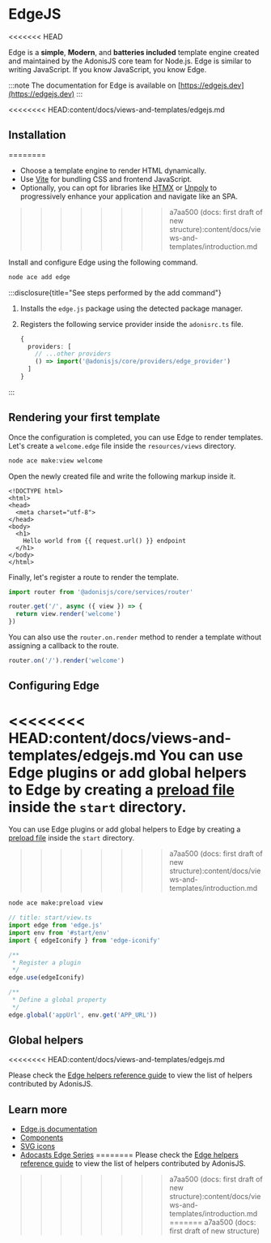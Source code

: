 # EdgeJS
<<<<<<< HEAD

Edge is a **simple**, **Modern**, and **batteries included** template engine created and maintained by the AdonisJS core team for Node.js. Edge is similar to writing JavaScript. If you know JavaScript, you know Edge.

:::note
The documentation for Edge is available on [https://edgejs.dev](https://edgejs.dev)
:::

<<<<<<<< HEAD:content/docs/views-and-templates/edgejs.md
## Installation
========
- Choose a template engine to render HTML dynamically.
- Use [Vite](../../basics/vite) for bundling CSS and frontend JavaScript.
- Optionally, you can opt for libraries like [HTMX](https://htmx.org/) or [Unpoly](https://unpoly.com/) to progressively enhance your application and navigate like an SPA.
>>>>>>>> a7aa500 (docs: first draft of new structure):content/docs/views-and-templates/introduction.md

Install and configure Edge using the following command.

```sh
node ace add edge
```

:::disclosure{title="See steps performed by the add command"}

1. Installs the `edge.js` package using the detected package manager.

2. Registers the following service provider inside the `adonisrc.ts` file.

    ```ts
    {
      providers: [
        // ...other providers
        () => import('@adonisjs/core/providers/edge_provider')
      ]
    }
    ```

:::

## Rendering your first template

Once the configuration is completed, you can use Edge to render templates. Let's create a `welcome.edge` file inside the `resources/views` directory.

```sh
node ace make:view welcome
```

Open the newly created file and write the following markup inside it.

```edge
<!DOCTYPE html>
<html>
<head>
  <meta charset="utf-8">
</head>
<body>
  <h1>
    Hello world from {{ request.url() }} endpoint
  </h1>
</body>
</html>
```

Finally, let's register a route to render the template.

```ts
import router from '@adonisjs/core/services/router'

router.get('/', async ({ view }) => {
  return view.render('welcome')
})
```

You can also use the `router.on.render` method to render a template without assigning a callback to the route.

```ts
router.on('/').render('welcome')
```

## Configuring Edge
<<<<<<<< HEAD:content/docs/views-and-templates/edgejs.md
You can use Edge plugins or add global helpers to Edge by creating a [preload file](../concepts/adonisrc_file#preloads) inside the `start` directory.
========
You can use Edge plugins or add global helpers to Edge by creating a [preload file](../../concepts/rc_file#preloads) inside the `start` directory.
>>>>>>>> a7aa500 (docs: first draft of new structure):content/docs/views-and-templates/introduction.md

```sh
node ace make:preload view
```

```ts
// title: start/view.ts
import edge from 'edge.js'
import env from '#start/env'
import { edgeIconify } from 'edge-iconify'

/**
 * Register a plugin
 */
edge.use(edgeIconify)

/**
 * Define a global property
 */
edge.global('appUrl', env.get('APP_URL'))
```

## Global helpers
<<<<<<<< HEAD:content/docs/views-and-templates/edgejs.md

Please check the [Edge helpers reference guide](../references/edge.md) to view the list of helpers contributed by AdonisJS.

## Learn more

- [Edge.js documentation](https://edgejs.dev)
- [Components](https://edgejs.dev/docs/components)
- [SVG icons](https://edgejs.dev/docs/edge-iconify)
- [Adocasts Edge Series](https://adocasts.com/topics/edge)
========
Please check the [Edge helpers reference guide](../api-references/edge.md) to view the list of helpers contributed by AdonisJS.
>>>>>>>> a7aa500 (docs: first draft of new structure):content/docs/views-and-templates/introduction.md
=======
>>>>>>> a7aa500 (docs: first draft of new structure)
